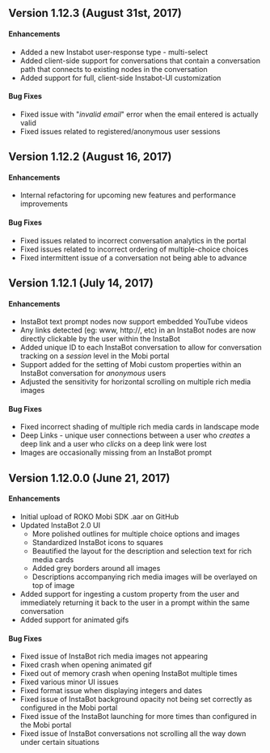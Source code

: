 ## Version 1.12.3 (August 31st, 2017)
#### **Enhancements**
- Added a new Instabot user-response type - multi-select
- Added client-side support for conversations that contain a conversation path that connects to existing nodes in the conversation
- Added support for full, client-side Instabot-UI customization 

#### **Bug Fixes**
- Fixed issue with "*invalid email*" error when the email entered is actually valid
- Fixed issues related to registered/anonymous user sessions


## Version 1.12.2 (August 16, 2017)
#### **Enhancements**
- Internal refactoring for upcoming new features and performance improvements

#### **Bug Fixes**
- Fixed issues related to incorrect conversation analytics in the portal
- Fixed issues related to incorrect ordering of multiple-choice choices 
- Fixed intermittent issue of a conversation not being able to advance


## Version 1.12.1 (July 14, 2017)
#### **Enhancements**
- InstaBot text prompt nodes now support embedded YouTube videos 
- Any links detected (eg: www, http://, etc) in an InstaBot nodes are now directly clickable by the user within the InstaBot
- Added unique ID to each InstaBot conversation to allow for conversation tracking on a _session_ level in the Mobi portal
- Support added for the setting of Mobi custom properties within an InstaBot conversation for _anonymous_ users
- Adjusted the sensitivity for horizontal scrolling on multiple rich media images

#### **Bug Fixes**
- Fixed incorrect shading of multiple rich media cards in landscape mode
- Deep Links - unique user connections between a user who _creates_ a deep link and a user who _clicks_ on a deep link were lost
- Images are occasionally missing from an InstaBot prompt

## Version 1.12.0.0 (June 21, 2017)
#### **Enhancements**
- Initial upload of ROKO Mobi SDK .aar on GitHub
- Updated InstaBot 2.0 UI
  - More polished outlines for multiple choice options and images
  - Standardized InstaBot icons to squares
  - Beautified the layout for the description and selection text for rich media cards 
  - Added grey borders around all images	
  - Descriptions accompanying rich media images will be overlayed on top of image
- Added support for ingesting a custom property from the user and immediately returning it back to the user in a prompt within the same conversation
- Added support for animated gifs

#### **Bug Fixes**
- Fixed issue of InstaBot rich media images not appearing 
- Fixed crash when opening animated gif
- Fixed out of memory crash when opening InstaBot multiple times
- Fixed various minor UI issues
- Fixed format issue when displaying integers and dates
- Fixed issue of InstaBot background opacity not being set correctly as configured in the Mobi portal
- Fixed issue of the InstaBot launching for more times than configured in the Mobi portal
- Fixed issue of InstaBot conversations not scrolling all the way down under certain situations
